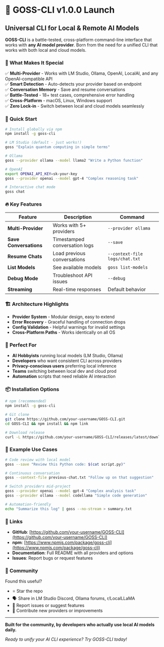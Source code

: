 # 🚀 GOSS-CLI v1.0.0 Launch

## Universal CLI for Local & Remote AI Models

**GOSS-CLI** is a battle-tested, cross-platform command-line interface that works with **any AI model provider**. Born from the need for a unified CLI that works with both local and cloud models.

### 🎯 **What Makes It Special**

✅ **Multi-Provider** - Works with LM Studio, Ollama, OpenAI, LocalAI, and any OpenAI-compatible API  
✅ **Smart Detection** - Auto-detects your provider based on endpoint  
✅ **Conversation Memory** - Save and resume conversations  
✅ **Battle-Tested** - 18+ test cases, comprehensive error handling  
✅ **Cross-Platform** - macOS, Linux, Windows support  
✅ **Zero Lock-in** - Switch between local and cloud models seamlessly  

### 🚀 **Quick Start**

```bash
# Install globally via npm
npm install -g goss-cli

# LM Studio (default - just works!)
goss "Explain quantum computing in simple terms"

# Ollama 
goss --provider ollama --model llama2 "Write a Python function"

# OpenAI
export OPENAI_API_KEY=sk-your-key
goss --provider openai --model gpt-4 "Complex reasoning task"

# Interactive chat mode
goss chat
```

### 🔥 **Key Features**

| Feature | Description | Command |
|---------|-------------|---------|
| **Multi-Provider** | Works with 5+ providers | `--provider ollama` |
| **Save Conversations** | Timestamped conversation logs | `--save` |
| **Resume Chats** | Load previous conversations | `--context-file logs/chat.txt` |
| **List Models** | See available models | `goss list-models` |
| **Debug Mode** | Troubleshoot API issues | `--debug` |
| **Streaming** | Real-time responses | Default behavior |

### 🏗️ **Architecture Highlights**

- **Provider System** - Modular design, easy to extend
- **Error Recovery** - Graceful handling of connection drops
- **Config Validation** - Helpful warnings for invalid settings
- **Cross-Platform Paths** - Works identically on all OS

### 🎯 **Perfect For**

- **AI Hobbyists** running local models (LM Studio, Ollama)
- **Developers** who want consistent CLI across providers  
- **Privacy-conscious users** preferring local inference
- **Teams** switching between local dev and cloud prod
- **Automation** scripts that need reliable AI interaction

### 📦 **Installation Options**

```bash
# npm (recommended)
npm install -g goss-cli

# Git clone
git clone https://github.com/your-username/GOSS-CLI.git
cd GOSS-CLI && npm install && npm link

# Download release
curl -L https://github.com/your-username/GOSS-CLI/releases/latest/download/goss-cli.tar.gz
```

### 🌟 **Example Use Cases**

```bash
# Code review with local model
goss --save "Review this Python code: $(cat script.py)"

# Continuous conversation
goss --context-file previous-chat.txt "Follow up on that suggestion"

# Switch providers mid-project
goss --provider openai --model gpt-4 "Complex analysis task"
goss --provider ollama --model codellama "Simple code generation"

# Automation-friendly
echo "Summarize this log" | goss --no-stream > summary.txt
```

### 🔗 **Links**

- **GitHub**: [https://github.com/your-username/GOSS-CLI](https://github.com/your-username/GOSS-CLI)
- **npm**: [https://www.npmjs.com/package/goss-cli](https://www.npmjs.com/package/goss-cli)
- **Documentation**: Full README with all providers and options
- **Issues**: Report bugs or request features

### 💬 **Community**

Found this useful? 
- ⭐ Star the repo
- 🗣️ Share in LM Studio Discord, Ollama forums, r/LocalLLaMA
- 🐛 Report issues or suggest features
- 🤝 Contribute new providers or improvements

---

**Built for the community, by developers who actually use local AI models daily.**

*Ready to unify your AI CLI experience? Try GOSS-CLI today!*